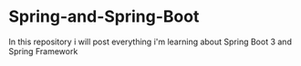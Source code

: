 # Spring-and-Spring-Boot
In this repository i will post everything i'm learning about Spring Boot 3 and Spring Framework
